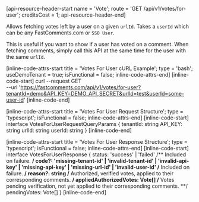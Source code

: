 [api-resource-header-start name = 'Vote'; route = 'GET /api/v1/votes/for-user'; creditsCost = 1; api-resource-header-end]

Allows fetching votes left by a user on a given `urlId`. Takes a `userId` which can be any FastComments.com or `SSO User`.

This is useful if you want to show if a user has voted on a comment. When fetching comments, simply call this API at the same time for the user with the
same `urlId`.

[inline-code-attrs-start title = 'Votes For User cURL Example'; type = 'bash'; useDemoTenant = true; isFunctional = false; inline-code-attrs-end]
[inline-code-start]
curl --request GET \
  --url 'https://fastcomments.com/api/v1/votes/for-user?tenantId=demo&API_KEY=DEMO_API_SECRET&urlId=test&userId=some-user-id'
[inline-code-end]

[inline-code-attrs-start title = 'Votes For User Request Structure'; type = 'typescript'; isFunctional = false; inline-code-attrs-end]
[inline-code-start]
interface VotesForUserRequestQueryParams {
    tenantId: string
    API_KEY: string
    urlId: string
    userId: string
}
[inline-code-end]

[inline-code-attrs-start title = 'Votes For User Response Structure'; type = 'typescript'; isFunctional = false; inline-code-attrs-end]
[inline-code-start]
interface VotesForUserResponse {
    status: 'success' | 'failed'
    /** Included on failure. **/
    code?: 'missing-tenant-id' | 'invalid-tenant-id' | 'invalid-api-key' | 'missing-api-key' | 'missing-url-id' | 'invalid-user-id'
    /** Included on failure. **/
    reason?: string
    /** Authorized, verified votes, applied to their corresponding comments. **/
    appliedAuthorizedVotes: Vote[]
    /** Votes pending verification, not yet applied to their corresponding comments. **/
    pendingVotes: Vote[]
}
[inline-code-end]
